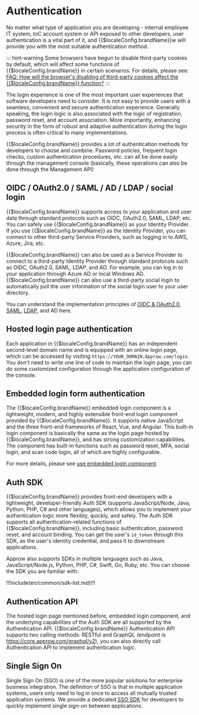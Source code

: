# Authentication

<LastUpdated/>

No matter what type of application you are developing - internal employee IT system, toC account system or API exposed to other developers, user authentication is a vital part of it, and {{$localeConfig.brandName}}w will provide you with the most suitable authentication method.

::: hint-warning
Some browsers have begun to disable third-party cookies by default, which will affect some functions of {{$localeConfig.brandName}} in certain scenarios. For details, please see: [FAQ: How will the browser's disabling of third-party cookies affect the {{$localeConfig.brandName}} function?](en/guides/faqs/block-third-party-cookie-impact.md)
:::

The login experience is one of the most important user experiences that software developers need to consider. It is not easy to provide users with a seamless, convenient and secure authentication experience. Generally speaking, the login logic is also associated with the logic of registration, password reset, and account association. More importantly, enhancing security in the form of robust and adaptive authentication during the login process is often critical to many implementations.

{{$localeConfig.brandName}} provides a lot of authentication methods for developers to choose and combine. Password policies, frequent login checks, custom authentication procedures, etc. can all be done easily through the management console (basically, these operations can also be done through the Management API)

## OIDC / OAuth2.0 / SAML / AD / LDAP / social login

{{$localeConfig.brandName}} supports access to your application and user data through standard protocols such as OIDC, OAuth2.0, SAML, LDAP, etc. You can safely use {{$localeConfig.brandName}} as your Identity Provider. If you use {{$localeConfig.brandName}} as the Identity Provider, you can connect to other third-party Service Providers, such as logging in to AWS, Azure, Jira, etc.

{{$localeConfig.brandName}} can also be used as a Service Provider to connect to a third-party Identity Provider through standard protocols such as OIDC, OAuth2.0, SAML, LDAP, and AD. For example, you can log in to your application through Azure AD or local Windows AD. {{$localeConfig.brandName}} can also use a third-party social login to automatically pull the user information of the social login user to your user directory.

You can understand the implementation principles of [OIDC & OAuth2.0](/docs/en/concepts/oidc/oidc-overview.md), [SAML](en/concepts/saml/saml-overview.md), [LDAP](en/concepts/ldap.md), and AD here.

## Hosted login page authentication

Each application in {{$localeConfig.brandName}} has an independent second-level domain name and is equipped with an online login page, which can be accessed by visiting `https://YOUR_DOMAIN.Approw.com/login`. You don't need to write one line of code to maintain the login page, you can do some customized configuration through the application configuration of the console.

## Embedded login form authentication

The {{$localeConfig.brandName}} embedded login component is a lightweight, modern, and highly extensible front-end login component provided by {{$localeConfig.brandName}}. It supports native JavaScript and the three front-end frameworks of React, Vue, and Angular. This built-in login component is basically the same as the login page hosted by {{$localeConfig.brandName}}, and has strong customization capabilities. The component has built-in functions such as password reset, MFA, social login, and scan code login, all of which are highly configurable.

For more details, please see [use embedded login component](/en/guides/basics/authenticate-first-user/use-embeded-login-component/).

## Auth SDK

{{$localeConfig.brandName}} provides front-end developers with a lightweight, developer-friendly Auth SDK (supports JavaScript/Node, Java, Python, PHP, C# and other languages), which allows you to implement your authentication logic more flexibly, quickly, and safely. The Auth SDK supports all authentication-related functions of {{$localeConfig.brandName}}, including basic authentication, password reset, and account binding. You can get the user's `id_token` through this SDK, as the user's identity credential, and pass it to downstream applications.

Approw also supports SDKs in multiple languages such as Java, JavaScript/Node.js, Python, PHP, C#, Swift, Go, Ruby, etc. You can choose the SDK you are familiar with:

!!!include(en/common/sdk-list.md)!!!

## Authentication API

The hosted login page mentioned before, embedded login component, and the underlying capabilities of the Auth SDK are all supported by the Authentication API. {{$localeConfig.brandName}} Authentication API supports two calling methods: RESTful and GraphQL (endpoint is https://core.approw.com/graphql/v2), you can also directly call Authentication API to implement authentication logic.

## Single Sign On

Single Sign On (SSO) is one of the more popular solutions for enterprise business integration. The definition of SSO is that in multiple application systems, users only need to log in once to access all mutually trusted application systems. We provide a dedicated [SSO SDK](en/reference/sdk-for-sso.md) for developers to quickly implement single sign-on between applications.
